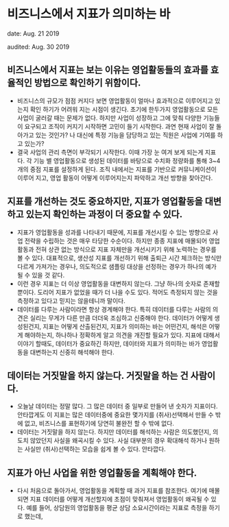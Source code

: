 # 비즈니스에서 지표가 의미하는 바

date: Aug. 21 2019

audited: Aug. 30 2019

## 비즈니스에서 지표는 보는 이유는 영업활동들의 효과를 효율적인 방법으로 확인하기 위함이다.

- 비즈니스의 규모가 점점 커지다 보면 영업활동이 얼마나 효과적으로 이루어지고 있는지 확인 하기가 어려워 지는 시점이 생긴다. 초기에 한두가지 영업활동으로 모든 사업이 굴러갈 때는 문제가 없다. 하지만 사업이 성장하고 그에 맞춰 다양한 기능들이 요구되고 조직이 커지기 시작하면 고민이 들기 시작한다. 과연 현재 사업이 잘 돌아가고 있는 것인가? 나 대신에 특정 기능을 담당하고 있는 직원은 사업에 기여를 하고 있는가?
- 결국 사업의 관리 측면이 부각되기 시작한다. 이때 가장 눈 여겨 보게 되는게 지표다. 각 기능 별 영업활동으로 생성된 데이터를 바탕으로 수치화 정량화를 통해 3~4개의 중점 지표를 설정하게 된다. 조직 내에서는 지표를 기반으로 커뮤니케이션이 이루어 지고, 영업 활동이 어떻게 이루어지는지 파악하고 개선 방향을 찾아간다.

## 지표를 개선하는 것도 중요하지만, 지표가 영업활동을 대변하고 있는지 확인하는 과정이 더 중요할 수 있다.

- 지표가 영업활동을 성과를 나타내기 때문에, 지표를 개선시킬 수 있는 방향으로 사업 전략을 수립하는 것은 매우 타당한 수순이다. 하지만 종종 지표에 매몰되어 영업 활동과 전혀 상관 없는 방식으로 지표 자체만을 개선시키기 위해 노력하는 경우를 볼 수 있다. 대표적으로, 생산성 지표를 개선하기 위해 출퇴근 시간 체크하는 방식만 다르게 가져가는 경우나, 의도적으로 샘플링 대상을 선정하는 경우가 하나의 예가 될 수 있을 것 같다.
- 이런 경우 지표는 더 이상 영업활동을 대변하지 않는다. 그냥 하나의 숫자로 존재할 뿐이다. 도리어 지표가 없었을 때가 더 나을 수도 있다. 적어도 측정되지 않는 것을 측정하고 있다고 믿지는 않을테니까 말이다. 
- 데이터를 다루는 사람이라면 항상 경계해야 한다. 특히 데이터를 다루는 사람의 의견은 실리는 무게가 다른 만큼 더더욱 조심하고 신중해야 한다. 데이터가 어떻게 생성된건지, 지표는 어떻게 산출된건지, 지표가 의미하는 바는 어떤건지, 해석은 어떻게 해야하는지, 하나하나 정확하게 알고 의견을 개진할 필요가 있다. 지표에 대해서 이야기 할때도, 데이터가 중요하긴 하지만, 데이터와 지표가 의미하는 바가 영업활동을 대변하는지 신중히 해석해야 한다.

## 데이터는 거짓말을 하지 않는다. 거짓말을 하는 건 사람이다.

- 오늘날 데이터는 정말 많다. 그 많은 데이터 중 일부로 만들어 낸 숫자가 지표이다. 안타깝게도 이 지표는 많은 데이터중에 중요한 몇가지를 (취사)선택해서 만들 수 밖에 없고, 비즈니스를 표현하기에 당연히 불완전 할 수 밖에 없다. 
- 데이터는 거짓말을 하지 않는다. 하지만 데이터를 해석하는 사람은 의도했던지, 의도치 않았던지 사실을 왜곡시킬 수 있다. 사실 대부분의 경우 확대해석 하거나 원하는 사실만 (취사)선택하는 모습을 쉽게 볼 수 있다. 안타깝다.

## 지표가 아닌 사업을 위한 영업활동을 계획해야 한다.

- 다시 처음으로 돌아가서, 영업활동을 계획할 때 과거 지표를 참조한다. 여기에 매몰되면 지표 데이터를 어떻게 개선할지에 초점이 맞춰져서 영업활동이 왜곡될 수 있다. 예를 들어, 상담원의 영업활동을 평균 상담 소요시간이라는 지표로 측정을 하기로 했는데, 
